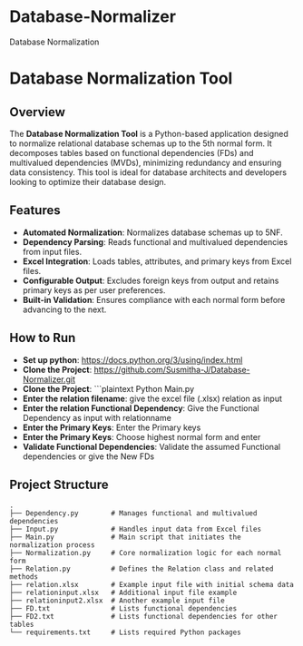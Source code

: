 # Database-Normalizer
Database Normalization

# Database Normalization Tool

## Overview

The **Database Normalization Tool** is a Python-based application designed to normalize relational database schemas up to the 5th normal form. It decomposes tables based on functional dependencies (FDs) and multivalued dependencies (MVDs), minimizing redundancy and ensuring data consistency. This tool is ideal for database architects and developers looking to optimize their database design.

## Features

- **Automated Normalization**: Normalizes database schemas up to 5NF.
- **Dependency Parsing**: Reads functional and multivalued dependencies from input files.
- **Excel Integration**: Loads tables, attributes, and primary keys from Excel files.
- **Configurable Output**: Excludes foreign keys from output and retains primary keys as per user preferences.
- **Built-in Validation**: Ensures compliance with each normal form before advancing to the next.

## How to Run
- **Set up python**: https://docs.python.org/3/using/index.html
- **Clone the Project**: https://github.com/Susmitha-J/Database-Normalizer.git
- **Clone the Project**:  ```plaintext Python Main.py
- **Enter the relation filename**: give the excel file (.xlsx) relation as input
- **Enter the relation Functional Dependency**: Give the Functional Dependency as input with relationname 
- **Enter the Primary Keys**: Enter the Primary keys
- **Enter the Primary Keys**: Choose highest normal form and enter
- **Validate Functional Dependencies**: Validate the assumed Functional dependencies or give the New FDs

## Project Structure

```plaintext
.
├── Dependency.py        # Manages functional and multivalued dependencies
├── Input.py             # Handles input data from Excel files
├── Main.py              # Main script that initiates the normalization process
├── Normalization.py     # Core normalization logic for each normal form
├── Relation.py          # Defines the Relation class and related methods
├── relation.xlsx        # Example input file with initial schema data
├── relationinput.xlsx   # Additional input file example
├── relationinput2.xlsx  # Another example input file
├── FD.txt               # Lists functional dependencies
├── FD2.txt              # Lists functional dependencies for other tables
└── requirements.txt     # Lists required Python packages






